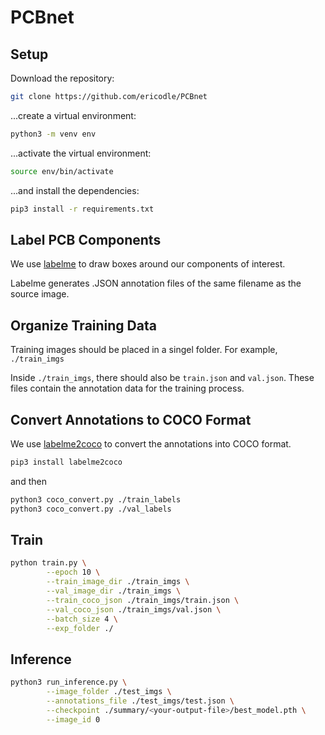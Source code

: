 # PCBnet

## Setup

Download the repository:

```sh
git clone https://github.com/ericodle/PCBnet
```

...create a virtual environment:

```sh
python3 -m venv env
```

...activate the virtual environment:


```sh
source env/bin/activate
```

...and install the dependencies:

  ```sh
pip3 install -r requirements.txt
  ```

## Label PCB Components

We use [labelme](https://github.com/wkentaro/labelme) to draw boxes around our components of interest.

Labelme generates .JSON annotation files of the same filename as the source image.

## Organize Training Data

Training images should be placed in a singel folder.
For example, `./train_imgs`

Inside `./train_imgs`, there should also be `train.json` and `val.json`.
These files contain the annotation data for the training process.


## Convert Annotations to COCO Format

We use [labelme2coco](https://github.com/fcakyon/labelme2coco) to convert the annotations into COCO format.

```sh
pip3 install labelme2coco
```

and then 

```sh
python3 coco_convert.py ./train_labels
python3 coco_convert.py ./val_labels
```

## Train

```sh
python train.py \
        --epoch 10 \
        --train_image_dir ./train_imgs \
        --val_image_dir ./train_imgs \
        --train_coco_json ./train_imgs/train.json \
        --val_coco_json ./train_imgs/val.json \
        --batch_size 4 \
        --exp_folder ./
```

## Inference

```sh
python3 run_inference.py \
        --image_folder ./test_imgs \
        --annotations_file ./test_imgs/test.json \
        --checkpoint ./summary/<your-output-file>/best_model.pth \
        --image_id 0
```